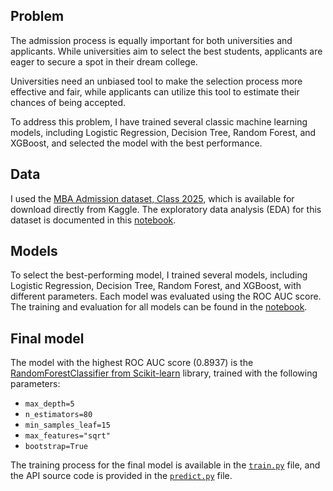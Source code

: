 ## Problem
The admission process is equally important for both universities and applicants.
While universities aim to select the best students, applicants are eager to secure a spot in their dream college.

Universities need an unbiased tool to make the selection process more effective and fair,
while applicants can utilize this tool to estimate their chances of being accepted.

To address this problem, I have trained several classic machine learning models,
including Logistic Regression, Decision Tree, Random Forest, and XGBoost,
and selected the model with the best performance.


## Data

I used the [MBA Admission dataset, Class 2025](https://www.kaggle.com/datasets/taweilo/mba-admission-dataset), which is available for download directly from Kaggle. The exploratory data analysis (EDA) for this dataset is documented in this [notebook](https://github.com/KatePril/admission-prediction/blob/main/notebook.ipynb).

## Models

To select the best-performing model, I trained several models, including Logistic Regression, Decision Tree, Random Forest, and XGBoost, with different parameters. Each model was evaluated using the ROC AUC score. The training and evaluation for all models can be found in the [notebook](https://github.com/KatePril/admission-prediction/blob/main/notebook.ipynb). 

## Final model
The model with the highest ROC AUC score (0.8937) is the [RandomForestClassifier from Scikit-learn](https://scikit-learn.org/stable/modules/generated/sklearn.ensemble.RandomForestClassifier.html) library, trained with the following parameters:

- `max_depth=5`
- `n_estimators=80`
- `min_samples_leaf=15`
- `max_features="sqrt"`
- `bootstrap=True`

The training process for the final model is available in the [`train.py`](https://github.com/KatePril/admission-prediction/blob/main/train.py) file, 
and the API source code is provided in the [`predict.py`](https://github.com/KatePril/admission-prediction/blob/main/predict.py) file.
